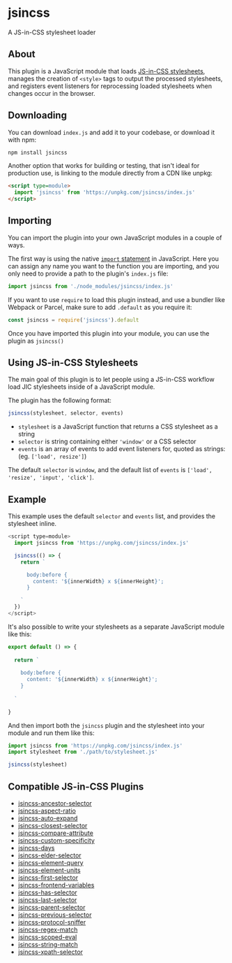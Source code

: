# jsincss

A JS-in-CSS stylesheet loader

## About

This plugin is a JavaScript module that loads [JS-in-CSS stylesheets](https://responsive.style/theory/what-is-a-jic-stylesheet.html), manages the creation of `<style>` tags to output the processed stylesheets, and registers event listeners for reprocessing loaded stylesheets when changes occur in the browser.

## Downloading

You can download `index.js` and add it to your codebase, or download it with npm:

```bash
npm install jsincss
```

Another option that works for building or testing, that isn't ideal for production use, is linking to the module directly from a CDN like unpkg:

```html
<script type=module>
  import 'jsincss' from 'https://unpkg.com/jsincss/index.js'
</script>
```

## Importing

You can import the plugin into your own JavaScript modules in a couple of ways.

The first way is using the native [`import` statement](https://developer.mozilla.org/en-US/docs/Web/JavaScript/Reference/Statements/import) in JavaScript. Here you can assign any name you want to the function you are importing, and you only need to provide a path to the plugin's `index.js` file:

```js
import jsincss from './node_modules/jsincss/index.js'
```

If you want to use `require` to load this plugin instead, and use a bundler like Webpack or Parcel, make sure to add `.default` as you require it:

```js
const jsincss = require('jsincss').default
```

Once you have imported this plugin into your module, you can use the plugin as `jsincss()`

## Using JS-in-CSS Stylesheets

The main goal of this plugin is to let people using a JS-in-CSS workflow load JIC stylesheets inside of a JavaScript module.

The plugin has the following format:

```js
jsincss(stylesheet, selector, events)
```

- `stylesheet` is a JavaScript function that returns a CSS stylesheet as a string
- `selector` is string containing either `'window'` or a CSS selector 
- `events` is an array of events to add event listeners for, quoted as strings: (eg. `['load', resize']`)

The default `selector` is `window`, and the default list of `events` is `['load', 'resize', 'input', 'click']`.

## Example

This example uses the default `selector` and `events` list, and provides the stylesheet inline.

```js
<script type=module>
  import jsincss from 'https://unpkg.com/jsincss/index.js'

  jsincss(() => {
    return `

      body:before {
        content: '${innerWidth} x ${innerHeight}';
      }

    `
  })
</script>
```

It's also possible to write your stylesheets as a separate JavaScript module like this:

```js
export default () => {
  
  return `
  
    body:before {
      content: '${innerWidth} x ${innerHeight}';
    }
  
  `
  
}
```

And then import both the `jsincss` plugin and the stylesheet into your module and run them like this:

```js
import jsincss from 'https://unpkg.com/jsincss/index.js'
import stylesheet from './path/to/stylesheet.js'

jsincss(stylesheet)
```

## Compatible JS-in-CSS Plugins

- [jsincss-ancestor-selector](https://github.com/tomhodgins/jsincss-ancestor-selector)
- [jsincss-aspect-ratio](https://github.com/tomhodgins/jsincss-aspect-ratio)
- [jsincss-auto-expand](https://github.com/tomhodgins/jsincss-auto-expand)
- [jsincss-closest-selector](https://github.com/tomhodgins/jsincss-closest-selector)
- [jsincss-compare-attribute](https://github.com/tomhodgins/jsincss-compare-attribute)
- [jsincss-custom-specificity](https://github.com/tomhodgins/jsincss-custom-specificity)
- [jsincss-days](https://github.com/tomhodgins/jsincss-days)
- [jsincss-elder-selector](https://github.com/tomhodgins/jsincss-elder-selector)
- [jsincss-element-query](https://github.com/tomhodgins/jsincss-element-query)
- [jsincss-element-units](https://github.com/tomhodgins/jsincss-element-units)
- [jsincss-first-selector](https://github.com/tomhodgins/jsincss-first-selector)
- [jsincss-frontend-variables](https://github.com/tomhodgins/jsincss-frontend-variables)
- [jsincss-has-selector](https://github.com/tomhodgins/jsincss-has-selector)
- [jsincss-last-selector](https://github.com/tomhodgins/jsincss-last-selector)
- [jsincss-parent-selector](https://github.com/tomhodgins/jsincss-parent-selector)
- [jsincss-previous-selector](https://github.com/tomhodgins/jsincss-previous-selector)
- [jsincss-protocol-sniffer](https://github.com/tomhodgins/jsincss-protocol-sniffer)
- [jsincss-regex-match](https://github.com/tomhodgins/jsincss-regex-match)
- [jsincss-scoped-eval](https://github.com/tomhodgins/jsincss-scoped-eval)
- [jsincss-string-match](https://github.com/tomhodgins/jsincss-string-match)
- [jsincss-xpath-selector](https://github.com/tomhodgins/jsincss-xpath-selector)